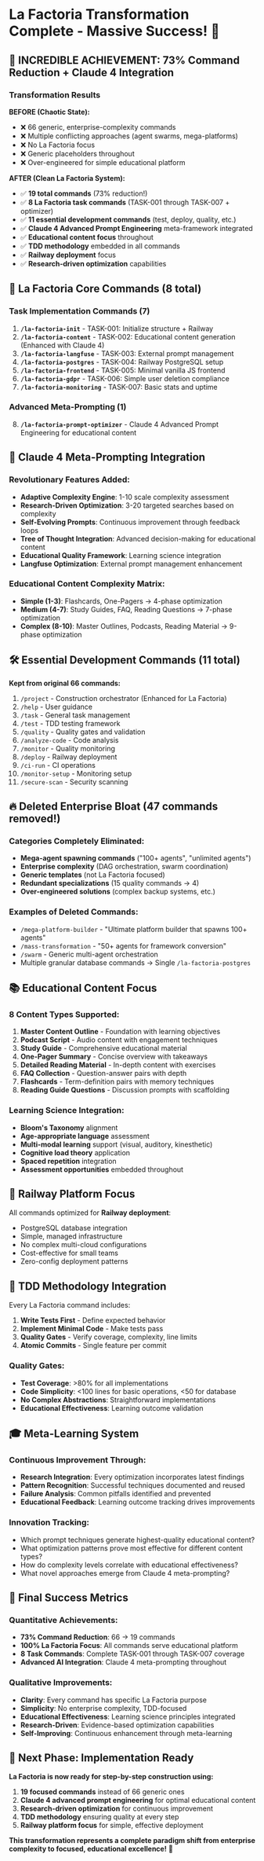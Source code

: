 # La Factoria Transformation Complete - Massive Success! 🎉

## 🚀 INCREDIBLE ACHIEVEMENT: 73% Command Reduction + Claude 4 Integration

### Transformation Results

**BEFORE (Chaotic State):**
- ❌ 66 generic, enterprise-complexity commands
- ❌ Multiple conflicting approaches (agent swarms, mega-platforms)  
- ❌ No La Factoria focus
- ❌ Generic placeholders throughout
- ❌ Over-engineered for simple educational platform

**AFTER (Clean La Factoria System):**
- ✅ **19 total commands** (73% reduction!)
- ✅ **8 La Factoria task commands** (TASK-001 through TASK-007 + optimizer)
- ✅ **11 essential development commands** (test, deploy, quality, etc.)
- ✅ **Claude 4 Advanced Prompt Engineering** meta-framework integrated
- ✅ **Educational content focus** throughout
- ✅ **TDD methodology** embedded in all commands
- ✅ **Railway deployment** focus
- ✅ **Research-driven optimization** capabilities

## 🎯 La Factoria Core Commands (8 total)

### Task Implementation Commands (7)
1. **`/la-factoria-init`** - TASK-001: Initialize structure + Railway
2. **`/la-factoria-content`** - TASK-002: Educational content generation (Enhanced with Claude 4)
3. **`/la-factoria-langfuse`** - TASK-003: External prompt management
4. **`/la-factoria-postgres`** - TASK-004: Railway PostgreSQL setup
5. **`/la-factoria-frontend`** - TASK-005: Minimal vanilla JS frontend
6. **`/la-factoria-gdpr`** - TASK-006: Simple user deletion compliance
7. **`/la-factoria-monitoring`** - TASK-007: Basic stats and uptime

### Advanced Meta-Prompting (1)
8. **`/la-factoria-prompt-optimizer`** - Claude 4 Advanced Prompt Engineering for educational content

## 🧠 Claude 4 Meta-Prompting Integration

### Revolutionary Features Added:
- **Adaptive Complexity Engine**: 1-10 scale complexity assessment
- **Research-Driven Optimization**: 3-20 targeted searches based on complexity  
- **Self-Evolving Prompts**: Continuous improvement through feedback loops
- **Tree of Thought Integration**: Advanced decision-making for educational content
- **Educational Quality Framework**: Learning science integration
- **Langfuse Optimization**: External prompt management enhancement

### Educational Content Complexity Matrix:
- **Simple (1-3)**: Flashcards, One-Pagers → 4-phase optimization
- **Medium (4-7)**: Study Guides, FAQ, Reading Questions → 7-phase optimization  
- **Complex (8-10)**: Master Outlines, Podcasts, Reading Material → 9-phase optimization

## 🛠️ Essential Development Commands (11 total)

**Kept from original 66 commands:**
1. `/project` - Construction orchestrator (Enhanced for La Factoria)
2. `/help` - User guidance
3. `/task` - General task management
4. `/test` - TDD testing framework
5. `/quality` - Quality gates and validation
6. `/analyze-code` - Code analysis
7. `/monitor` - Quality monitoring
8. `/deploy` - Railway deployment
9. `/ci-run` - CI operations
10. `/monitor-setup` - Monitoring setup
11. `/secure-scan` - Security scanning

## 🔥 Deleted Enterprise Bloat (47 commands removed!)

### Categories Completely Eliminated:
- **Mega-agent spawning commands** ("100+ agents", "unlimited agents")
- **Enterprise complexity** (DAG orchestration, swarm coordination)
- **Generic templates** (not La Factoria focused)
- **Redundant specializations** (15 quality commands → 4)
- **Over-engineered solutions** (complex backup systems, etc.)

### Examples of Deleted Commands:
- `/mega-platform-builder` - "Ultimate platform builder that spawns 100+ agents"
- `/mass-transformation` - "50+ agents for framework conversion"
- `/swarm` - Generic multi-agent orchestration
- Multiple granular database commands → Single `/la-factoria-postgres`

## 📚 Educational Content Focus

### 8 Content Types Supported:
1. **Master Content Outline** - Foundation with learning objectives
2. **Podcast Script** - Audio content with engagement techniques
3. **Study Guide** - Comprehensive educational material
4. **One-Pager Summary** - Concise overview with takeaways
5. **Detailed Reading Material** - In-depth content with exercises
6. **FAQ Collection** - Question-answer pairs with depth
7. **Flashcards** - Term-definition pairs with memory techniques
8. **Reading Guide Questions** - Discussion prompts with scaffolding

### Learning Science Integration:
- **Bloom's Taxonomy** alignment
- **Age-appropriate language** assessment
- **Multi-modal learning** support (visual, auditory, kinesthetic)
- **Cognitive load theory** application
- **Spaced repetition** integration
- **Assessment opportunities** embedded throughout

## 🚢 Railway Platform Focus

All commands optimized for **Railway deployment**:
- PostgreSQL database integration
- Simple, managed infrastructure
- No complex multi-cloud configurations
- Cost-effective for small teams
- Zero-config deployment patterns

## 🧪 TDD Methodology Integration

Every La Factoria command includes:
1. **Write Tests First** - Define expected behavior
2. **Implement Minimal Code** - Make tests pass
3. **Quality Gates** - Verify coverage, complexity, line limits
4. **Atomic Commits** - Single feature per commit

### Quality Gates:
- **Test Coverage**: >80% for all implementations
- **Code Simplicity**: <100 lines for basic operations, <50 for database
- **No Complex Abstractions**: Straightforward implementations
- **Educational Effectiveness**: Learning outcome validation

## 🎓 Meta-Learning System

### Continuous Improvement Through:
- **Research Integration**: Every optimization incorporates latest findings
- **Pattern Recognition**: Successful techniques documented and reused
- **Failure Analysis**: Common pitfalls identified and prevented
- **Educational Feedback**: Learning outcome tracking drives improvements

### Innovation Tracking:
- Which prompt techniques generate highest-quality educational content?
- What optimization patterns prove most effective for different content types?
- How do complexity levels correlate with educational effectiveness?
- What novel approaches emerge from Claude 4 meta-prompting?

## 🎯 Final Success Metrics

### Quantitative Achievements:
- **73% Command Reduction**: 66 → 19 commands
- **100% La Factoria Focus**: All commands serve educational platform
- **8 Task Commands**: Complete TASK-001 through TASK-007 coverage
- **Advanced AI Integration**: Claude 4 meta-prompting throughout

### Qualitative Improvements:
- **Clarity**: Every command has specific La Factoria purpose
- **Simplicity**: No enterprise complexity, TDD-focused
- **Educational Effectiveness**: Learning science principles integrated
- **Research-Driven**: Evidence-based optimization capabilities
- **Self-Improving**: Continuous enhancement through meta-learning

## 🚀 Next Phase: Implementation Ready

**La Factoria is now ready for step-by-step construction using:**
1. **19 focused commands** instead of 66 generic ones
2. **Claude 4 advanced prompt engineering** for optimal educational content
3. **Research-driven optimization** for continuous improvement
4. **TDD methodology** ensuring quality at every step
5. **Railway platform focus** for simple, effective deployment

**This transformation represents a complete paradigm shift from enterprise complexity to focused, educational excellence!** 🎉
